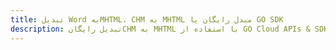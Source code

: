 ---title: تبدیل Word بهMHTML، CHM به MHTML مبدل رایگان یا GO SDKdescription: تبدیل رایگانCHM به MHTML با استفاده از GO Cloud APIs & SDK. همچنین اسناد Microsoft Word و OpenOffice را در Cloud ایجاد، ویرایش و رندر کنید.---